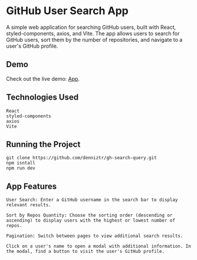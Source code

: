 # GitHub User Search App

A simple web application for searching GitHub users, built with React, styled-components, axios, and Vite. The app allows users to search for GitHub users, sort them by the number of repositories, and navigate to a user's GitHub profile.

## Demo
Check out the live demo: [App](https://graceful-zuccutto-b59801.netlify.app/).

## Technologies Used

    React
    styled-components
    axios
    Vite

## Running the Project

    git clone https://github.com/denniztr/gh-search-query.git
    npm isntall
    npm run dev

## App Features
    
    User Search: Enter a GitHub username in the search bar to display relevant results.

    Sort by Repos Quantity: Choose the sorting order (descending or ascending) to display users with the highest or lowest number of repos.

    Pagination: Switch between pages to view additional search results.

    Click on a user's name to open a modal with additional information. In the modal, find a button to visit the user's GitHub profile.
